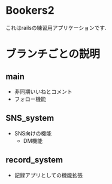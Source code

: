 # Bookers2
  
  これはrailsの練習用アプリケーションです.

# ブランチごとの説明
## main
- 非同期いいねとコメント
- フォロー機能

## SNS_system
- SNS向けの機能
  - DM機能

## record_system
- 記録アプリとしての機能拡張